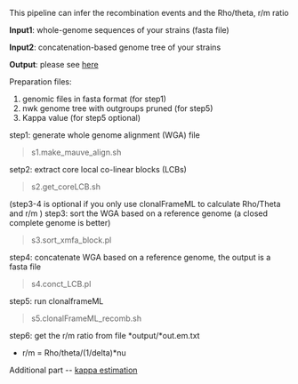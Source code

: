This pipeline can infer the recombination events and the Rho/theta, r/m ratio

**Input1**: whole-genome sequences of your strains (fasta file)

**Input2**: concatenation-based genome tree of your strains

**Output**: please see [here](https://github.com/xavierdidelot/clonalframeml/wiki)

Preparation files:
1. genomic files in fasta format (for step1)
2. nwk genome tree with outgroups pruned (for step5)
3. Kappa value (for step5 optional)

step1: generate whole genome alignment (WGA) file
> s1.make_mauve_align.sh

setp2: extract core local co-linear blocks (LCBs)
> s2.get_coreLCB.sh

(step3-4 is optional if you only use clonalFrameML to calculate Rho/Theta and r/m )
step3: sort the WGA based on a reference genome (a closed complete genome is better)
> s3.sort_xmfa_block.pl

step4: concatenate WGA based on a reference genome, the output is a fasta file
> s4.conct_LCB.pl

step5: run clonalframeML
> s5.clonalFrameML_recomb.sh

step6: get the r/m ratio from file *output/*out.em.txt

* r/m = Rho/theta/(1/delta)*nu 


Additional part -- [kappa estimation]()
